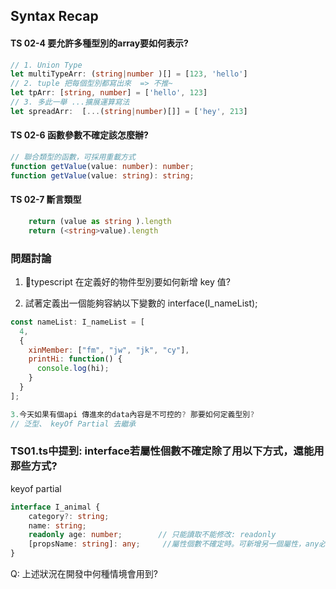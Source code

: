 ## Syntax Recap

#### TS 02-4 要允許多種型別的array要如何表示?
```ts 
// 1. Union Type
let multiTypeArr: (string|number )[] = [123, 'hello']
// 2. tuple 把每個型別都寫出來  => 不推~ 
let tpArr: [string, number] = ['hello', 123]  
// 3. 多此一舉 ...擴展運算寫法
let spreadArr:  [...(string|number)[]] = ['hey', 213]
```

#### TS 02-6  函數參數不確定該怎麼辦?
```ts
// 聯合類型的函數，可採用重載方式
function getValue(value: number): number;
function getValue(value: string): string;
```

#### TS 02-7  斷言類型
```ts
    return (value as string ).length
    return (<string>value).length

```




### 問題討論

1. typescript 在定義好的物件型別要如何新增 key 值?

2. 試著定義出一個能夠容納以下變數的 interface(I_nameList);

```js
const nameList: I_nameList = [
  4,
  {
    xinMember: ["fm", "jw", "jk", "cy"],
    printHi: function() {
      console.log(hi);
    }
  }
];

3.今天如果有個api 傳進來的data內容是不可控的? 那要如何定義型別?
// 泛型、 keyOf Partial 去繼承 


```

### TS01.ts中提到: interface若屬性個數不確定除了用以下方式，還能用那些方式?   
keyof
partial

```ts
interface I_animal {
    category?: string;
    name: string;
    readonly age: number;        // 只能讀取不能修改: readonly
    [propsName: string]: any;     //屬性個數不確定時。可新增另一個屬性，any必須為任意類型
}

```

Q: 上述狀況在開發中何種情境會用到?